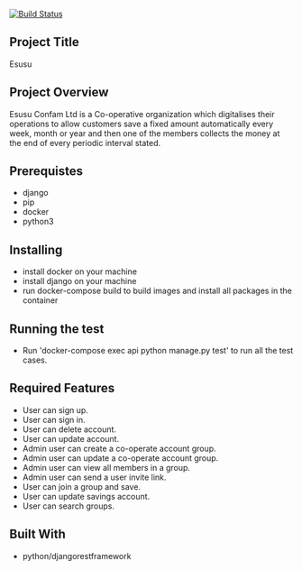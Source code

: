 [![Build Status](https://travis-ci.com/t4christ/esusu.svg?branch=master)](https://travis-ci.com/t4christ/esusu)


## Project Title
Esusu

## Project Overview
Esusu Confam Ltd is a Co-operative organization which digitalises their operations to allow customers save a fixed amount automatically every week, month or year and then one of the members collects the money at the end of every periodic interval stated.

## Prerequistes
- django
- pip
- docker
- python3


## Installing
- install docker on your machine
- install django on your machine
- run docker-compose build to build images and install all packages in the container


## Running the test
- Run 'docker-compose exec api python manage.py test' to run all the test cases.

## Required Features
- User can sign up.
- User can sign in.
- User can delete account.
- User can update account.
- Admin user can create a co-operate account group.
- Admin user can update a co-operate account group.
- Admin user can view all members in a group.
- Admin user can send a user invite link.
- User can join a group and save.
- User can update savings account.
- User can search groups.

<!-- 
## API Documentation
 Access api documentation through this link [Here](https://mozio3.docs.apiary.io/#) -->


<!-- ## Base Url
Project base url can be accessed using this link [Here](https://mozio-trans.herokuapp.com/api) -->

## Built With
- python/djangorestframework


